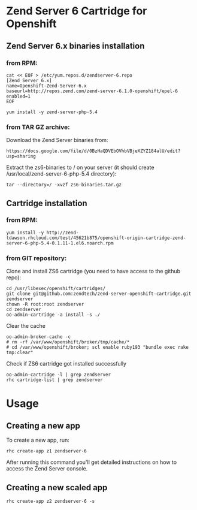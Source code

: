 # Zend Server 6 Cartridge for Openshift

## Zend Server 6.x binaries installation

### from RPM:

    cat << EOF > /etc/yum.repos.d/zendserver-6.repo
    [Zend Server 6.x]
    name=Openshift-Zend-Server-6.x
    baseurl=http://repos.zend.com/zend-server-6.1.0-openshift/epel-6
    enabled=1
    EOF

    yum install -y zend-server-php-5.4

### from TAR GZ archive:

Download the Zend Server binaries from:

    https://docs.google.com/file/d/0BzHaQDVEbOVhbVBjeXZYZ184alU/edit?usp=sharing

Extract the zs6-binaries to / on your server (it should create /usr/local/zend-server-6-php-5.4 directory):

    tar --directory=/ -xvzf zs6-binaries.tar.gz

## Cartridge installation

### from RPM:

    yum install -y http://zend-tdawson.rhcloud.com/test/45621b875/openshift-origin-cartridge-zend-server-6-php-5.4-0.1.11-1.el6.noarch.rpm

### from GIT repository:

Clone and install ZS6 cartridge (you need to have access to the github repo):

    cd /usr/libexec/openshift/cartridges/
    git clone git@github.com:zendtech/zend-server-openshift-cartridge.git zendserver
    chown -R root:root zendserver
    cd zendserver
    oo-admin-cartridge -a install -s ./

Clear the cache

    oo-admin-broker-cache -c
    # rm -rf /var/www/openshift/broker/tmp/cache/*
    # cd /var/www/openshift/broker; scl enable ruby193 "bundle exec rake tmp:clear"

Check if ZS6 cartridge got installed successfully

    oo-admin-cartridge -l | grep zendserver
    rhc cartridge-list | grep zendserver

# Usage

## Creating a new app
To create a new app, run:

    rhc create-app z1 zendserver-6

After running this command you'll get detailed instructions on how to access the Zend Server console.

## Creating a new scaled app

    rhc create-app z2 zendserver-6 -s

